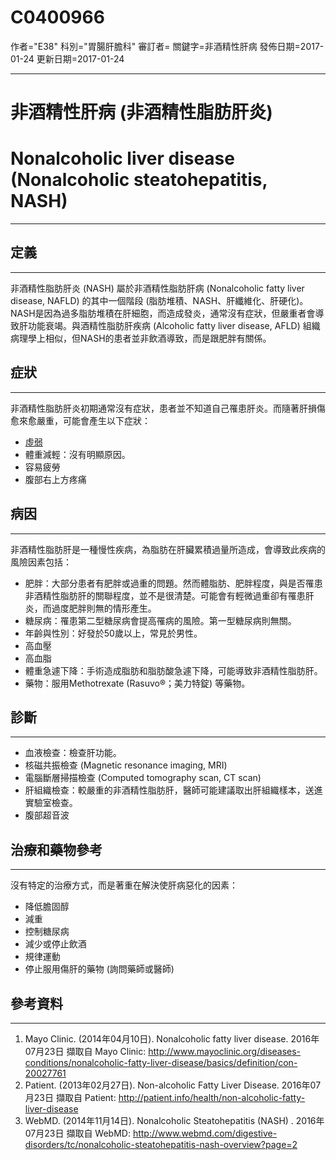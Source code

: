 # C0400966
作者="E38"
科別="胃腸肝膽科"
審訂者=
關鍵字=非酒精性肝病
發佈日期=2017-01-24
更新日期=2017-01-24

----------
# 非酒精性肝病 (非酒精性脂肪肝炎)
# Nonalcoholic liver disease (Nonalcoholic steatohepatitis, NASH)
----------
## 定義
----------

非酒精性脂肪肝炎 (NASH) 屬於非酒精性脂肪肝病 (Nonalcoholic fatty liver disease, NAFLD) 的其中一個階段 (脂肪堆積、NASH、肝纖維化、肝硬化)。NASH是因為過多脂肪堆積在肝細胞，而造成發炎，通常沒有症狀，但嚴重者會導致肝功能衰竭。與酒精性脂肪肝疾病 (Alcoholic fatty liver disease, AFLD) 組織病理學上相似，但NASH的患者並非飲酒導致，而是跟肥胖有關係。

## 症狀
----------

非酒精性脂肪肝炎初期通常沒有症狀，患者並不知道自己罹患肝炎。而隨著肝損傷愈來愈嚴重，可能會產生以下症狀：

- [虛弱](C3714552)
- 體重減輕：沒有明顯原因。
- 容易疲勞
- 腹部右上方疼痛
## 病因
----------

非酒精性脂肪肝是一種慢性疾病，為脂肪在肝臟累積過量所造成，會導致此疾病的風險因素包括：

- 肥胖：大部分患者有肥胖或過重的問題。然而體脂肪、肥胖程度，與是否罹患非酒精性脂肪肝的關聯程度，並不是很清楚。可能會有輕微過重卻有罹患肝炎，而過度肥胖則無的情形產生。
- 糖尿病：罹患第二型糖尿病會提高罹病的風險。第一型糖尿病則無關。
- 年齡與性別：好發於50歲以上，常見於男性。 
- 高血壓
- 高血脂
- 體重急遽下降：手術造成脂肪和脂肪酸急遽下降，可能導致非酒精性脂肪肝。
- 藥物：服用Methotrexate (Rasuvo®；美力特錠) 等藥物。
## 診斷
----------
- 血液檢查：檢查肝功能。
- 核磁共振檢查 (Magnetic resonance imaging, MRI)
- 電腦斷層掃描檢查 (Computed tomography scan, CT scan)
- 肝組織檢查：較嚴重的非酒精性脂肪肝，醫師可能建議取出肝組織樣本，送進實驗室檢查。
- 腹部超音波
## 治療和藥物參考
----------

沒有特定的治療方式，而是著重在解決使肝病惡化的因素：

- 降低膽固醇
- 減重
- 控制糖尿病
- 減少或停止飲酒
- 規律運動
- 停止服用傷肝的藥物 (詢問藥師或醫師)
## 參考資料
----------
1. Mayo Clinic. (2014年04月10日). Nonalcoholic fatty liver disease. 2016年07月23日 擷取自 Mayo Clinic: 
  http://www.mayoclinic.org/diseases-conditions/nonalcoholic-fatty-liver-disease/basics/definition/con-20027761
2. Patient. (2013年02月27日). Non-alcoholic Fatty Liver Disease. 2016年07月23日 擷取自 Patient: 
  http://patient.info/health/non-alcoholic-fatty-liver-disease
3. WebMD. (2014年11月14日). Nonalcoholic Steatohepatitis (NASH) . 2016年07月23日 擷取自 WebMD: 
  http://www.webmd.com/digestive-disorders/tc/nonalcoholic-steatohepatitis-nash-overview?page=2

